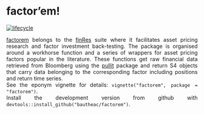 factor’em\!
================

<style> body {text-align: justify} </style>

[![lifecycle](https://img.shields.io/badge/lifecycle-experimental-orange.svg)](https://www.tidyverse.org/lifecycle/#experimental)

[factorem](https://bautheac.github.io/factorem/) belongs to the
[finRes](https://bautheac.github.io/finRes/) suite where it facilitates
asset pricing research and factor investment back-testing. The package
is organised around a workhorse function and a series of wrappers for
asset pricing factors popular in the literature. These functions get raw
financial data retrieved from Bloomberg using the
[pullit](https://bautheac.github.io/pullit/) package and return S4
objects that carry data belonging to the corresponding factor including
positions and return time series.  
See the eponym vignette for details: `vignette("factorem", package =
"factorem")`.  
Install the development version from github with
`devtools::install_github("bautheac/factorem")`.
